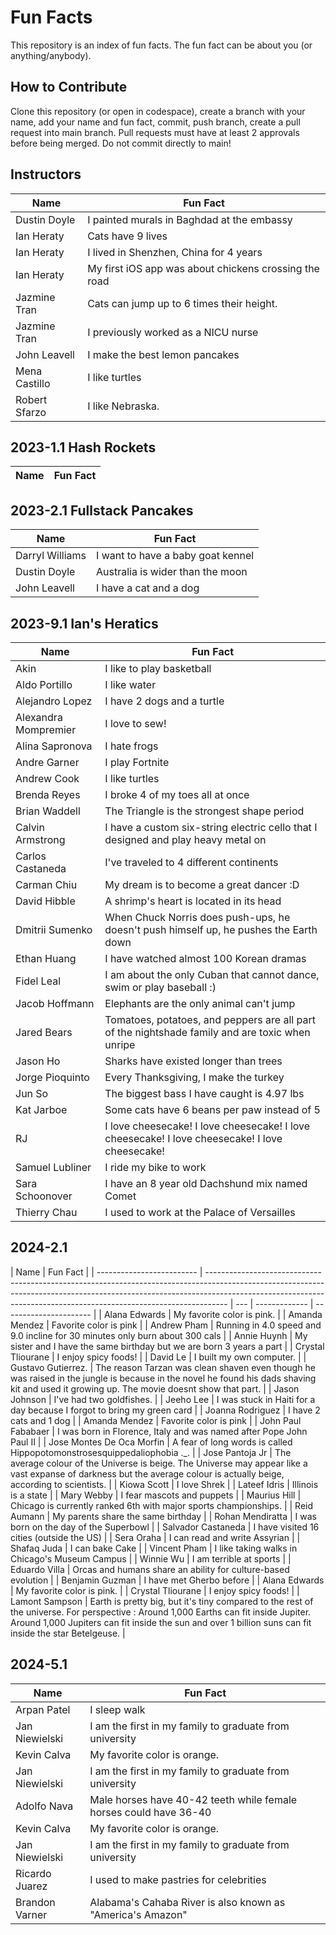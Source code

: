 # Fun Facts

This repository is an index of fun facts. The fun fact can be about you (or anything/anybody).

## How to Contribute

Clone this repository (or open in codespace), create a branch with your name, add your name and fun fact, commit, push branch, create a pull request into main branch. Pull requests must have at least 2 approvals before being merged. Do not commit directly to main!

## Instructors

| Name          | Fun Fact                                              |
| ------------- | ----------------------------------------------------- |
| Dustin Doyle  | I painted murals in Baghdad at the embassy            |
| Ian Heraty    | Cats have 9 lives                                     |
| Ian Heraty    | I lived in Shenzhen, China for 4 years                |
| Ian Heraty    | My first iOS app was about chickens crossing the road |
| Jazmine Tran  | Cats can jump up to 6 times their height.             |
| Jazmine Tran  | I previously worked as a NICU nurse                   |
| John Leavell  | I make the best lemon pancakes                        |
| Mena Castillo | I like turtles                                        |
| Robert Sfarzo | I like Nebraska.                                      |

## 2023-1.1 Hash Rockets

| Name | Fun Fact |
| ---- | -------- |

## 2023-2.1 Fullstack Pancakes

| Name            | Fun Fact                          |
| --------------- | --------------------------------- |
| Darryl Williams | I want to have a baby goat kennel |
| Dustin Doyle    | Australia is wider than the moon  |
| John Leavell    | I have a cat and a dog            |

## 2023-9.1 Ian's Heratics

| Name                 | Fun Fact                                                                                        |
| -------------------- | ----------------------------------------------------------------------------------------------- |
| Akin                 | I like to play basketball                                                                       |
| Aldo Portillo        | I like water                                                                                    |
| Alejandro Lopez      | I have 2 dogs and a turtle                                                                      |
| Alexandra Mompremier | I love to sew!                                                                                  |
| Alina Sapronova      | I hate frogs                                                                                    |
| Andre Garner         | I play Fortnite                                                                                 |
| Andrew Cook          | I like turtles                                                                                  |
| Brenda Reyes         | I broke 4 of my toes all at once                                                                |
| Brian Waddell        | The Triangle is the strongest shape period                                                      |
| Calvin Armstrong     | I have a custom six-string electric cello that I designed and play heavy metal on               |
| Carlos Castaneda     | I've traveled to 4 different continents                                                         |
| Carman Chiu          | My dream is to become a great dancer :D                                                         |
| David Hibble         | A shrimp's heart is located in its head                                                         |
| Dmitrii Sumenko      | When Chuck Norris does push-ups, he doesn't push himself up, he pushes the Earth down           |
| Ethan Huang          | I have watched almost 100 Korean dramas                                                         |
| Fidel Leal           | I am about the only Cuban that cannot dance, swim or play baseball :)                           |
| Jacob Hoffmann       | Elephants are the only animal can't jump                                                        |
| Jared Bears          | Tomatoes, potatoes, and peppers are all part of the nightshade family and are toxic when unripe |
| Jason Ho             | Sharks have existed longer than trees                                                           |
| Jorge Pioquinto      | Every Thanksgiving, I make the turkey                                                           |
| Jun So               | The biggest bass I have caught is 4.97 lbs                                                      |
| Kat Jarboe           | Some cats have 6 beans per paw instead of 5                                                     |
| RJ                   | I love cheesecake! I love cheesecake! I love cheesecake! I love cheesecake! I love cheesecake!  |
| Samuel Lubliner      | I ride my bike to work                                                                          |
| Sara Schoonover      | I have an 8 year old Dachshund mix named Comet                                                  |
| Thierry Chau         | I used to work at the Palace of Versailles                                                      |

## 2024-2.1

| Name                      | Fun Fact                                                                                                                                                                                                                                        |
| ------------------------- | ----------------------------------------------------------------------------------------------------------------------------------------------------------------------------------------------------------------------------------------------- | --- | ------------- | ---------------------- |
| Alana Edwards             | My favorite color is pink.                                                                                                                                                                                                                      |
| Amanda Mendez             | Favorite color is pink                                                                                                                                                                                                                          |
| Andrew Pham               | Running in 4.0 speed and 9.0 incline for 30 minutes only burn about 300 cals                                                                                                                                                                    |
| Annie Huynh               | My sister and I have the same birthday but we are born 3 years a part                                                                                                                                                                           |
| Crystal Tliourane         | I enjoy spicy foods!                                                                                                                                                                                                                            |
| David Le                  | I built my own computer.                                                                                                                                                                                                                        |
| Gustavo Gutierrez.        | The reason Tarzan was clean shaven even though he was raised in the jungle is because in the novel he found his dads shaving kit and used it growing up. The movie doesnt show that part.                                                       |
| Jason Johnson             | I've had two goldfishes.                                                                                                                                                                                                                        |
| Jeeho Lee                 | I was stuck in Haiti for a day because I forgot to bring my green card                                                                                                                                                                          |
| Joanna Rodriguez          | I have 2 cats and 1 dog                                                                                                                                                                                                                         |     | Amanda Mendez | Favorite color is pink |
| John Paul Fababaer        | I was born in Florence, Italy and was named after Pope John Paul II                                                                                                                                                                             |
| Jose Montes De Oca Morfin | A fear of long words is called Hippopotomonstrosesquippedaliophobia .\_.                                                                                                                                                                        |
| Jose Pantoja Jr           | The average colour of the Universe is beige. The Universe may appear like a vast expanse of darkness but the average colour is actually beige, according to scientists.                                                                         |
| Kiowa Scott               | I love Shrek                                                                                                                                                                                                                                    |
| Lateef Idris              | Illinois is a state                                                                                                                                                                                                                             |
| Mary Webby                | I fear mascots and puppets                                                                                                                                                                                                                      |
| Maurius Hill              | Chicago is currently ranked 6th with major sports championships.                                                                                                                                                                                |
| Reid Aumann               | My parents share the same birthday                                                                                                                                                                                                              |
| Rohan Mendiratta          | I was born on the day of the Superbowl                                                                                                                                                                                                          |
| Salvador Castaneda        | I have visited 16 cities (outside the US)                                                                                                                                                                                                       |
| Sera Oraha                | I can read and write Assyrian                                                                                                                                                                                                                   |
| Shafaq Juda               | I can bake Cake                                                                                                                                                                                                                                 |
| Vincent Pham              | I like taking walks in Chicago's Museum Campus                                                                                                                                                                                                  |
| Winnie Wu                 | I am terrible at sports                                                                                                                                                                                                                         |
| Eduardo Villa             | Orcas and humans share an ability for culture-based evolution                                                                                                                                                                                   |
| Benjamin Guzman           | I have met Gherbo before                                                                                                                                                                                                                        |
| Alana Edwards             | My favorite color is pink.                                                                                                                                                                                                                      |
| Crystal Tliourane         | I enjoy spicy foods!                                                                                                                                                                                                                            |
| Lamont Sampson            | Earth is pretty big, but it's tiny compared to the rest of the universe. For perspective : Around 1,000 Earths can fit inside Jupiter. Around 1,000 Jupiters can fit inside the sun and over 1 billion suns can fit inside the star Betelgeuse. |

## 2024-5.1
| Name                 | Fun Fact |
| -------------------- | --- |
| Arpan Patel | I sleep walk |
| Jan Niewielski       | I am the first in my family to graduate from university |
| Kevin Calva    | My favorite color is orange. |
| Jan Niewielski       | I am the first in my family to graduate from university |
| Adolfo Nava | Male horses have 40-42 teeth while female horses could have 36-40 |
| Kevin Calva    | My favorite color is orange. |
| Jan Niewielski       | I am the first in my family to graduate from university |
| Ricardo Juarez       | I used to make pastries for celebrities |
| Brandon Varner | Alabama's Cahaba River is also known as "America's Amazon" |
